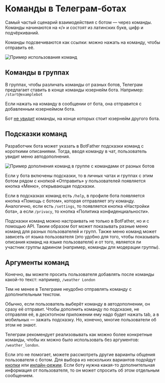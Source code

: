 # Команды в Телеграм-ботах

Самый частый сценарий взаимодействия с ботом — через команды. Команды начинаются на «/» и состоят из латинских букв,
цифр и подчёркиваний.

Команды подсвечиваются как ссылки: можно нажать на команду, чтобы отправить её.

![Пример использования команд](/pictures/ru/commands.png)

## Команды в группах

В группах, чтобы различать команды от разных ботов, Телеграм предлагает ставить в конце команды юзернейм бота.
Например: `/start@examplebot`

Если нажать на команду в сообщении от бота, она отправится с добавленным юзернеймом бота. 

Бот [не увидит](../chats/groups#privacy) команды, на конце которых стоит юзернейм другого бота.

## Подсказки команд

Разработчик бота может указать в BotFather подсказки команд с короткими описаниями. Тогда, вводя команду в чат,
пользователь увидит меню автодополнения.

![Пример дополнения команд в группе с командами от разных ботов](/pictures/ru/commands-autocomplete.png)

Если у бота включены подсказки, то в личных чатах и группах с этим ботом рядом с кнопкой «Отправить» у пользователей
появляется кнопка «Меню», открывающая подсказки.

Если в подсказках команд есть `/help`, в профиле бота появляется кнопка «Помощь с ботом», которая отправляет эту
команду. Аналогично, если есть `/settings`, то появляется кнопка «Настройки бота», а если `/privacy`, то кнопка
«Политика конфиденциальности».

Подсказки команд можно настраивать не только в BotFather, но и с помощью API. Таким образом бот может показывать разные
меню команд для разных пользователей и групп. Также меню команд может зависеть от языка
пользователя (это удобно для того, чтобы показывать описания команд на языке пользователя)
и от того, является ли участник группы админом (например, команды для модерации группы).

## Аргументы команд

Конечно, вы можете просить пользователя добавлять после команды какой-то текст: например, `/weather London`

Тем не менее в Телеграме неудобно отправлять команду с дополнительным текстом.

Обычно, если пользователь выберёт команду в автодополнении, он сразу её отправит. Чтобы дополнить команду по
подсказке, не отправляя её, в десктопном приложении ему надо будет нажать tab, а в мобильных — зажать подсказку.
Но, конечно, многие пользователи об этом не знают.

Телеграм рекомендует реализовывать как можно более конкретные команды, 
чтобы их можно было использовать без аргументов: `/weather_london`.

Если это не помогает, можете рассмотреть другие варианты общения пользователя с ботом. Для выбора из нескольких
вариантов подойдут [кнопки](../messages/buttons) или [инлайн-режим](../interaction/inline). Если боту нужна какая-то
дополнительная информация от пользователя, то он может спросить об этом отдельным сообщением.
